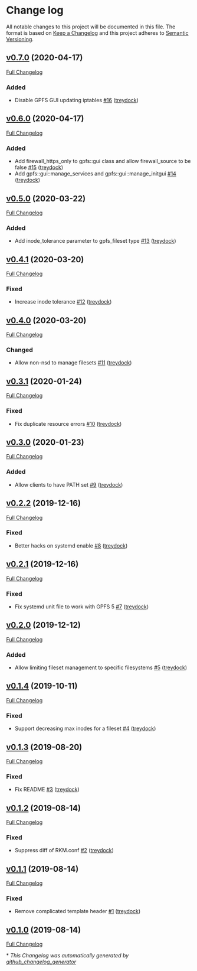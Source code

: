 # Change log

All notable changes to this project will be documented in this file. The format is based on [Keep a Changelog](http://keepachangelog.com/en/1.0.0/) and this project adheres to [Semantic Versioning](http://semver.org).

## [v0.7.0](https://github.com/treydock/puppet-module-gpfs/tree/v0.7.0) (2020-04-17)

[Full Changelog](https://github.com/treydock/puppet-module-gpfs/compare/v0.6.0...v0.7.0)

### Added

- Disable GPFS GUI updating iptables [\#16](https://github.com/treydock/puppet-module-gpfs/pull/16) ([treydock](https://github.com/treydock))

## [v0.6.0](https://github.com/treydock/puppet-module-gpfs/tree/v0.6.0) (2020-04-17)

[Full Changelog](https://github.com/treydock/puppet-module-gpfs/compare/v0.5.0...v0.6.0)

### Added

- Add firewall\_https\_only to gpfs::gui class and allow firewall\_source to be false [\#15](https://github.com/treydock/puppet-module-gpfs/pull/15) ([treydock](https://github.com/treydock))
- Add gpfs::gui::manage\_services and gpfs::gui::manage\_initgui [\#14](https://github.com/treydock/puppet-module-gpfs/pull/14) ([treydock](https://github.com/treydock))

## [v0.5.0](https://github.com/treydock/puppet-module-gpfs/tree/v0.5.0) (2020-03-22)

[Full Changelog](https://github.com/treydock/puppet-module-gpfs/compare/v0.4.1...v0.5.0)

### Added

- Add inode\_tolerance parameter to gpfs\_fileset type [\#13](https://github.com/treydock/puppet-module-gpfs/pull/13) ([treydock](https://github.com/treydock))

## [v0.4.1](https://github.com/treydock/puppet-module-gpfs/tree/v0.4.1) (2020-03-20)

[Full Changelog](https://github.com/treydock/puppet-module-gpfs/compare/v0.4.0...v0.4.1)

### Fixed

- Increase inode tolerance [\#12](https://github.com/treydock/puppet-module-gpfs/pull/12) ([treydock](https://github.com/treydock))

## [v0.4.0](https://github.com/treydock/puppet-module-gpfs/tree/v0.4.0) (2020-03-20)

[Full Changelog](https://github.com/treydock/puppet-module-gpfs/compare/v0.3.1...v0.4.0)

### Changed

- Allow non-nsd to manage filesets [\#11](https://github.com/treydock/puppet-module-gpfs/pull/11) ([treydock](https://github.com/treydock))

## [v0.3.1](https://github.com/treydock/puppet-module-gpfs/tree/v0.3.1) (2020-01-24)

[Full Changelog](https://github.com/treydock/puppet-module-gpfs/compare/v0.3.0...v0.3.1)

### Fixed

- Fix duplicate resource errors [\#10](https://github.com/treydock/puppet-module-gpfs/pull/10) ([treydock](https://github.com/treydock))

## [v0.3.0](https://github.com/treydock/puppet-module-gpfs/tree/v0.3.0) (2020-01-23)

[Full Changelog](https://github.com/treydock/puppet-module-gpfs/compare/v0.2.2...v0.3.0)

### Added

- Allow clients to have PATH set [\#9](https://github.com/treydock/puppet-module-gpfs/pull/9) ([treydock](https://github.com/treydock))

## [v0.2.2](https://github.com/treydock/puppet-module-gpfs/tree/v0.2.2) (2019-12-16)

[Full Changelog](https://github.com/treydock/puppet-module-gpfs/compare/v0.2.1...v0.2.2)

### Fixed

- Better hacks on systemd enable [\#8](https://github.com/treydock/puppet-module-gpfs/pull/8) ([treydock](https://github.com/treydock))

## [v0.2.1](https://github.com/treydock/puppet-module-gpfs/tree/v0.2.1) (2019-12-16)

[Full Changelog](https://github.com/treydock/puppet-module-gpfs/compare/v0.2.0...v0.2.1)

### Fixed

- Fix systemd unit file to work with GPFS 5 [\#7](https://github.com/treydock/puppet-module-gpfs/pull/7) ([treydock](https://github.com/treydock))

## [v0.2.0](https://github.com/treydock/puppet-module-gpfs/tree/v0.2.0) (2019-12-12)

[Full Changelog](https://github.com/treydock/puppet-module-gpfs/compare/v0.1.4...v0.2.0)

### Added

- Allow limiting fileset management to specific filesystems [\#5](https://github.com/treydock/puppet-module-gpfs/pull/5) ([treydock](https://github.com/treydock))

## [v0.1.4](https://github.com/treydock/puppet-module-gpfs/tree/v0.1.4) (2019-10-11)

[Full Changelog](https://github.com/treydock/puppet-module-gpfs/compare/v0.1.3...v0.1.4)

### Fixed

- Support decreasing max inodes for a fileset [\#4](https://github.com/treydock/puppet-module-gpfs/pull/4) ([treydock](https://github.com/treydock))

## [v0.1.3](https://github.com/treydock/puppet-module-gpfs/tree/v0.1.3) (2019-08-20)

[Full Changelog](https://github.com/treydock/puppet-module-gpfs/compare/v0.1.2...v0.1.3)

### Fixed

- Fix README [\#3](https://github.com/treydock/puppet-module-gpfs/pull/3) ([treydock](https://github.com/treydock))

## [v0.1.2](https://github.com/treydock/puppet-module-gpfs/tree/v0.1.2) (2019-08-14)

[Full Changelog](https://github.com/treydock/puppet-module-gpfs/compare/v0.1.1...v0.1.2)

### Fixed

- Suppress diff of RKM.conf [\#2](https://github.com/treydock/puppet-module-gpfs/pull/2) ([treydock](https://github.com/treydock))

## [v0.1.1](https://github.com/treydock/puppet-module-gpfs/tree/v0.1.1) (2019-08-14)

[Full Changelog](https://github.com/treydock/puppet-module-gpfs/compare/v0.1.0...v0.1.1)

### Fixed

- Remove complicated template header [\#1](https://github.com/treydock/puppet-module-gpfs/pull/1) ([treydock](https://github.com/treydock))

## [v0.1.0](https://github.com/treydock/puppet-module-gpfs/tree/v0.1.0) (2019-08-14)

[Full Changelog](https://github.com/treydock/puppet-module-gpfs/compare/7ab87d965c0f5236440306170ba142c57fd1482e...v0.1.0)



\* *This Changelog was automatically generated by [github_changelog_generator](https://github.com/skywinder/Github-Changelog-Generator)*
